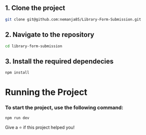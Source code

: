 

## 1. Clone the project

```sh
git clone git@github.com:nemanja85/Library-Form-Submission.git
```
## 2. Navigate to the repository

```sh
cd library-form-submission
```

## 3. Install the required dependecies

```sh
npm install
```

# Running the Project
### To start the project, use the following command:

```sh
npm run dev
```


Give a ⭐️ if this project helped you!
